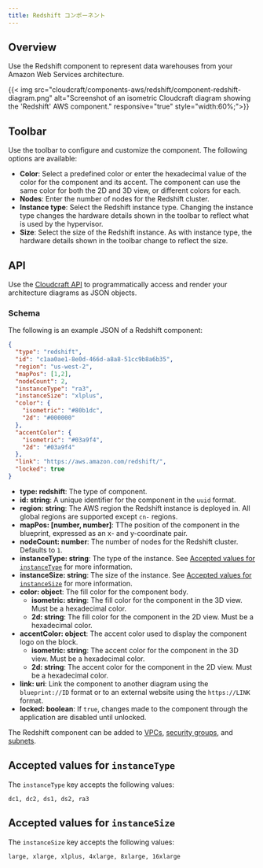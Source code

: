 ```yaml
---
title: Redshift コンポーネント
---
```

## Overview

Use the Redshift component to represent data warehouses from your Amazon Web Services architecture.

{{< img src="cloudcraft/components-aws/redshift/component-redshift-diagram.png" alt="Screenshot of an isometric Cloudcraft diagram showing the 'Redshift' AWS component." responsive="true" style="width:60%;">}}

## Toolbar

Use the toolbar to configure and customize the component. The following options are available:

- **Color**: Select a predefined color or enter the hexadecimal value of the color for the component and its accent. The component can use the same color for both the 2D and 3D view, or different colors for each.
- **Nodes**: Enter the number of nodes for the Redshift cluster.
- **Instance type**: Select the Redshift instance type. Changing the instance type changes the hardware details shown in the toolbar to reflect what is used by the hypervisor.
- **Size**: Select the size of the Redshift instance. As with instance type, the hardware details shown in the toolbar change to reflect the size.

## API

Use the [Cloudcraft API][1] to programmatically access and render your architecture diagrams as JSON objects.

### Schema

The following is an example JSON of a Redshift component:

```json
{
  "type": "redshift",
  "id": "c1aa0ae1-8e0d-466d-a8a8-51cc9b8a6b35",
  "region": "us-west-2",
  "mapPos": [1,2],
  "nodeCount": 2,
  "instanceType": "ra3",
  "instanceSize": "xlplus",
  "color": {
    "isometric": "#80b1dc",
    "2d": "#000000"
  },
  "accentColor": {
    "isometric": "#03a9f4",
    "2d": "#03a9f4"
  },
  "link": "https://aws.amazon.com/redshift/",
  "locked": true
}
```

- **type: redshift**: The type of component.
- **id: string**: A unique identifier for the component in the `uuid` format.
- **region: string**: The AWS region the Redshift instance is deployed in. All global regions are supported except `cn-` regions.
- **mapPos: [number, number]**: TThe position of the component in the blueprint, expressed as an x- and y-coordinate pair.
- **nodeCount: number**: The number of nodes for the Redshift cluster. Defaults to `1`.
- **instanceType: string**: The type of the instance. See [Accepted values for `instanceType`](#accepted-values-for-instancetype) for more information.
- **instanceSize: string**: The size of the instance. See [Accepted values for `instanceSize`](#accepted-values-for-instancesize) for more information.
- **color: object**: The fill color for the component body.
  - **isometric: string**: The fill color for the component in the 3D view. Must be a hexadecimal color.
  - **2d: string**: The fill color for the component in the 2D view. Must be a hexadecimal color.
- **accentColor: object**: The accent color used to display the component logo on the block.
  - **isometric: string**: The accent color for the component in the 3D view. Must be a hexadecimal color.
  - **2d: string**: The accent color for the component in the 2D view. Must be a hexadecimal color.
- **link: uri**: Link the component to another diagram using the `blueprint://ID` format or to an external website using the `https://LINK` format.
- **locked: boolean**: If `true`, changes made to the component through the application are disabled until unlocked.

The Redshift component can be added to [VPCs][2], [security groups][3], and [subnets][4].

## Accepted values for `instanceType`

The `instanceType` key accepts the following values:

```
dc1, dc2, ds1, ds2, ra3
```

## Accepted values for `instanceSize`

The `instanceSize` key accepts the following values:

```
large, xlarge, xlplus, 4xlarge, 8xlarge, 16xlarge
```

[1]: https://developers.cloudcraft.co/
[2]: /ja/cloudcraft/components-aws/vpc/
[3]: /ja/cloudcraft/components-aws/security-group/
[4]: /ja/cloudcraft/components-aws/subnet/